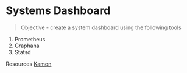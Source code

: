 # Systems Dashboard

> Objective - create a system dashboard using the following tools

1. Prometheus
2. Graphana
3. Statsd


Resources
[Kamon](https://github.com/kamon-io/docker-grafana-graphite)
